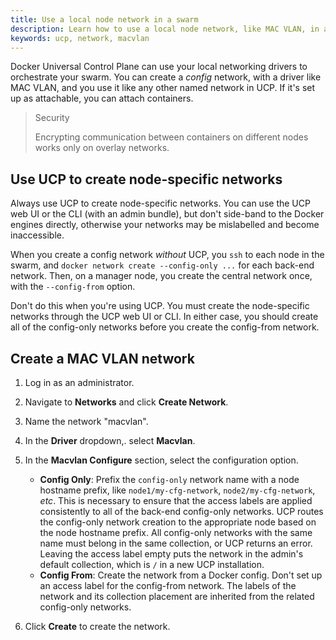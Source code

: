 ```yaml
---
title: Use a local node network in a swarm
description: Learn how to use a local node network, like MAC VLAN, in a UCP swarm.
keywords: ucp, network, macvlan
---
```


Docker Universal Control Plane can use your local networking drivers to
orchestrate your swarm. You can create a *config* network, with a driver like
MAC VLAN, and you use it like any other named network in UCP. If it's set up
as attachable, you can attach containers.

> Security
>
> Encrypting communication between containers on different nodes works only on
> overlay networks. 

## Use UCP to create node-specific networks

Always use UCP to create node-specific networks. You can use the UCP web UI 
or the CLI (with an admin bundle), but don't side-band to the Docker engines
directly, otherwise your networks may be mislabelled and become inaccessible.

When you create a config network *without* UCP, you `ssh` to each node in the
swarm, and `docker network create --config-only ...` for each back-end network.
Then, on a manager node, you create the central network once, with the
`--config-from` option.

Don't do this when you're using UCP. You must create the node-specific networks
through the UCP web UI or CLI. In either case, you should create all of the
config-only networks before you create the config-from network.

## Create a MAC VLAN network

1. Log in as an administrator.
2. Navigate to **Networks** and click **Create Network**.
3. Name the network "macvlan".
4. In the **Driver** dropdown,. select **Macvlan**.
5. In the **Macvlan Configure** section, select  the configuration option.

   - **Config Only**: Prefix the `config-only` network name with a node hostname
   prefix, like `node1/my-cfg-network`, `node2/my-cfg-network`, *etc*. This is
   necessary to ensure that the access labels are applied consistently to all of
   the back-end config-only networks. UCP routes the config-only network creation
   to the appropriate node based on the node hostname prefix. All config-only
   networks with the same name must belong in the same collection, or UCP returns
   an error. Leaving the access label empty puts the network in the admin's default
   collection, which is `/` in a new UCP installation.
   - **Config From**: Create the network from a Docker config. Don't set up an
   access label for the config-from network. The labels of the network and its
   collection placement are inherited from the related config-only networks.

6. Click **Create** to create the network.

